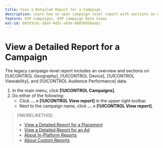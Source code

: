 ```yaml
---
title: View a Detailed Report for a Campaign
description: Learn how to open campaign-level report with sections on Geography, Device, Viewability, and Audience Performance data.
feature: DSP Campaigns, DSP Campaign Data Views
exl-id: 88fd3cdc-18af-4d3c-a93e-88058d56aabc
---
```

# View a Detailed Report for a Campaign

The legacy campaign-level report includes an overview and sections on [!UICONTROL Geography], [!UICONTROL Device], [!UICONTROL Viewability], and [!UICONTROL Audience Performance] data.

1. In the main menu, click **[!UICONTROL Campaigns]**.
1. Do either of the following:
    * Click **... > [!UICONTROL View report]** in the upper right toolbar.
    * Next to the campaign name, click  **... > [!UICONTROL View report]**.

>[!MORELIKETHIS]
>
>* [View a Detailed Report for a Placement](/help/dsp/campaign-management/placements/placement-view-report.md)
>* [View a Detailed Report for an Ad](/help/dsp/campaign-management/ads/ad-view-report.md)
>* [About In-Platform Reports](/help/dsp/campaign-management/reports/campaign-reports-about.md)
>* [About Custom Reports](/help/dsp/reports/report-about.md)
